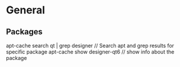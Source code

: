 # General
## Packages
apt-cache search qt | grep designer // Search apt and grep results for specific package
apt-cache show designer-qt6 // show info about the package 
